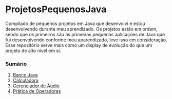 # ProjetosPequenosJava
Compilado de pequenos projetos em Java que desenvolvi e estou desenvolvendo durante meu aprendizado.
Os projetos estão em ordem, sendo que os primeiros são as primeiras pequenas aplicações de Java que fui desenvolvendo conforme meu aparendizado, leve isso em consideração. Esse repositório serve mais como um display de evolução do que um projeto de alto nível em si. 

### Sumário
<ol>
<li><a href="BancoJava">Banco Java</a></li>
<li><a href="Calculadora">Calculadora</a></li>
<li><a href="AudioManager">Gerenciador de Áudio</a></li>
<li><a href="Prática%20de%20Operadores">Prática de Operadores</a></li>
</ol>
